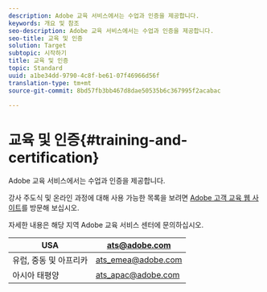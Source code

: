 ```yaml
---
description: Adobe 교육 서비스에서는 수업과 인증을 제공합니다.
keywords: 개요 및 참조
seo-description: Adobe 교육 서비스에서는 수업과 인증을 제공합니다.
seo-title: 교육 및 인증
solution: Target
subtopic: 시작하기
title: 교육 및 인증
topic: Standard
uuid: a1be34dd-9790-4c8f-be61-07f46966d56f
translation-type: tm+mt
source-git-commit: 8bd57fb3bb467d8dae50535b6c367995f2acabac

---
```



# 교육 및 인증{#training-and-certification}

Adobe 교육 서비스에서는 수업과 인증을 제공합니다.

강사 주도식 및 온라인 과정에 대해 사용 가능한 목록을 보려면 [Adobe 고객 교육 웹 사이트](https://training.adobe.com/training/courses.html#solution=adobeTarget)를 방문해 보십시오.

자세한 내용은 해당 지역 Adobe 교육 서비스 센터에 문의하십시오.

| USA | [ats@adobe.com](mailto:ats@adobe.com) |
|---|---|
| 유럽, 중동 및 아프리카 | [ats_emea@adobe.com](mailto:ats_emea@adobe.com) |
| 아시아 태평양 | [ats_apac@adobe.com](mailto:ats_apac@adobe.com) |

